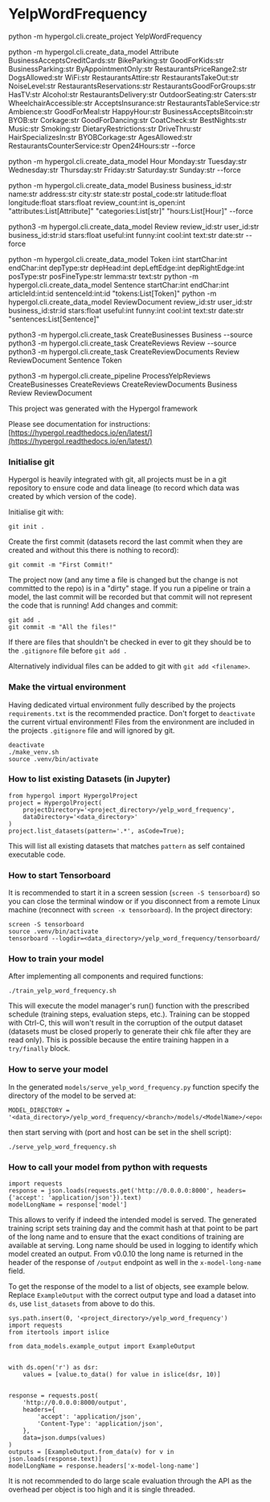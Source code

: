 # YelpWordFrequency


python -m hypergol.cli.create_project YelpWordFrequency

python -m hypergol.cli.create_data_model Attribute BusinessAcceptsCreditCards:str BikeParking:str GoodForKids:str BusinessParking:str ByAppointmentOnly:str RestaurantsPriceRange2:str DogsAllowed:str WiFi:str RestaurantsAttire:str RestaurantsTakeOut:str NoiseLevel:str RestaurantsReservations:str RestaurantsGoodForGroups:str HasTV:str Alcohol:str RestaurantsDelivery:str OutdoorSeating:str Caters:str WheelchairAccessible:str AcceptsInsurance:str RestaurantsTableService:str Ambience:str GoodForMeal:str HappyHour:str BusinessAcceptsBitcoin:str BYOB:str Corkage:str GoodForDancing:str CoatCheck:str BestNights:str Music:str Smoking:str DietaryRestrictions:str DriveThru:str HairSpecializesIn:str BYOBCorkage:str AgesAllowed:str RestaurantsCounterService:str Open24Hours:str --force

python -m hypergol.cli.create_data_model Hour Monday:str Tuesday:str Wednesday:str Thursday:str Friday:str Saturday:str Sunday:str --force

python -m hypergol.cli.create_data_model Business business_id:str name:str address:str city:str state:str postal_code:str latitude:float longitude:float stars:float review_count:int is_open:int "attributes:List[Attribute]" "categories:List[str]" "hours:List[Hour]" --force

python3 -m hypergol.cli.create_data_model Review review_id:str user_id:str business_id:str:id stars:float useful:int funny:int cool:int text:str date:str --force

python -m hypergol.cli.create_data_model Token i:int startChar:int endChar:int depType:str depHead:int depLeftEdge:int depRightEdge:int posType:str posFineType:str lemma:str text:str
python -m hypergol.cli.create_data_model Sentence startChar:int endChar:int articleId:int:id sentenceId:int:id "tokens:List[Token]"
python -m hypergol.cli.create_data_model ReviewDocument review_id:str user_id:str business_id:str:id stars:float useful:int funny:int cool:int text:str date:str "sentences:List[Sentence]"

python3 -m hypergol.cli.create_task CreateBusinesses Business --source
python3 -m hypergol.cli.create_task CreateReviews Review --source
python3 -m hypergol.cli.create_task CreateReviewDocuments Review ReviewDocument Sentence Token

python3 -m hypergol.cli.create_pipeline ProcessYelpReviews CreateBusinesses CreateReviews CreateReviewDocuments Business Review ReviewDocument




This project was generated with the Hypergol framework

Please see documentation for instructions: [https://hypergol.readthedocs.io/en/latest/](https://hypergol.readthedocs.io/en/latest/)

### Initialise git

Hypergol is heavily integrated with git, all projects must be in a git repository to ensure code and data lineage (to record which data was created by which version of the code).

Initialise git with:

```git init .```

Create the first commit (datasets record the last commit when they are created and without this there is nothing to record):

```git commit -m "First Commit!"```

The project now (and any time a file is changed but the change is not committed to the repo) is in a "dirty" stage. If you run a pipeline or train a model, the last commit will be recorded but that commit will not represent the code that is running! Add changes and commit:

```
git add .
git commit -m "All the files!"
```

If there are files that shouldn't be checked in ever to git they should be to the `.gitignore` file before `git add .`

Alternatively individual files can be added to git with `git add <filename>`.

### Make the virtual environment

Having dedicated virtual environment fully described by the projects `requirements.txt` is the recommended practice. Don't forget to `deactivate` the current virtual environment! Files from the environment are included in the projects `.gitignore` file and will ignored by git.

```
deactivate
./make_venv.sh
source .venv/bin/activate
```


### How to list existing Datasets (in Jupyter)

```
from hypergol import HypergolProject
project = HypergolProject(
    projectDirectory='<project_directory>/yelp_word_frequency',
    dataDirectory='<data_directory>'
)
project.list_datasets(pattern='.*', asCode=True);
```

This will list all existing datasets that matches `pattern` as self contained executable code.


### How to start Tensorboard

It is recommended to start it in a screen session (`screen -S tensorboard`) so you can close the terminal window or if you disconnect from a remote Linux machine (reconnect with `screen -x tensorboard`). In the project directory:

```
screen -S tensorboard
source .venv/bin/activate
tensorboard --logdir=<data_directory>/yelp_word_frequency/tensorboard/
```


### How to train your model

After implementing all components and required functions:

```
./train_yelp_word_frequency.sh
```

This will execute the model manager's run() function with the prescribed schedule (training steps, evaluation steps, etc.). Training can be stopped with Ctrl-C, this will won't result in the corruption of the output dataset (datasets must be closed properly to generate their chk file after they are read only). This is possible because the entire training happen in a `try/finally` block.

### How to serve your model

In the generated `models/serve_yelp_word_frequency.py` function specify the directory of the model to be served at:

```
MODEL_DIRECTORY = '<data_directory>/yelp_word_frequency/<branch>/models/<ModelName>/<epoch_number>'
```

then start serving with (port and host can be set in the shell script):

```
./serve_yelp_word_frequency.sh
```


### How to call your model from python with requests

```
import requests
response = json.loads(requests.get('http://0.0.0.0:8000', headers={'accept': 'application/json'}).text)
modelLongName = response['model']
```

This allows to verify if indeed the intended model is served. The generated training script sets training day and the commit hash at that point to be part of the long name and to ensure that the exact conditions of training are available at serving. Long name should be used in logging to identify which model created an output. From v0.0.10 the long name is returned in the header of the response of `/output` endpoint as well in the `x-model-long-name` field.

To get the response of the model to a list of objects, see example below. Replace `ExampleOutput` with the correct output type and load a dataset into `ds`, use `list_datasets` from above to do this.

```
sys.path.insert(0, '<project_directory>/yelp_word_frequency')
import requests
from itertools import islice

from data_models.example_output import ExampleOutput


with ds.open('r') as dsr:
    values = [value.to_data() for value in islice(dsr, 10)]


response = requests.post(
    'http://0.0.0.0:8000/output',
    headers={
        'accept': 'application/json',
        'Content-Type': 'application/json',
    },
    data=json.dumps(values)
)
outputs = [ExampleOutput.from_data(v) for v in json.loads(response.text)]
modelLongName = response.headers['x-model-long-name']
```

It is not recommended to do large scale evaluation through the API as the overhead per object is too high and it is single threaded.
